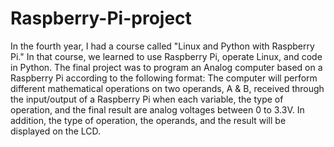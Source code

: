 # Raspberry-Pi-project

In the fourth year, I had a course called "Linux and Python with Raspberry Pi." In that course, we learned to use Raspberry Pi, operate Linux, and code in Python. The final project was to program an Analog computer based on a Raspberry Pi according to the following format:
The computer will perform different mathematical operations on two operands, A & B, received through the input/output of a Raspberry Pi when each variable, the type of operation, and the final result are analog voltages between 0 to 3.3V.
In addition, the type of operation, the operands, and the result will be displayed on the LCD.
